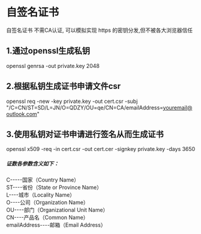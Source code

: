 # 自签名证书
自签名证书 不需CA认证, 可以模拟实现 https 的密钥分发,但不被各大浏览器信任

## 1.通过openssl生成私钥
openssl genrsa -out private.key 2048
## 2.根据私钥生成证书申请文件csr
openssl req -new -key private.key -out cert.csr -subj "/C=CN/ST=SD/L=JN/O=QDZY/OU=qe/CN=CA/emailAddress=youremail@outlook.com"
## 3.使用私钥对证书申请进行签名从而生成证书
openssl x509 -req -in cert.csr -out cert.cer -signkey private.key -days 3650


##### 证数各参数含义如下：
C-----国家（Country Name） </br>
ST----省份（State or Province Name）  </br>
L----城市（Locality Name）  </br>
O----公司（Organization Name）  </br>
OU----部门（Organizational Unit Name）  </br>
CN----产品名（Common Name）  </br>
emailAddress----邮箱（Email Address） </br>

